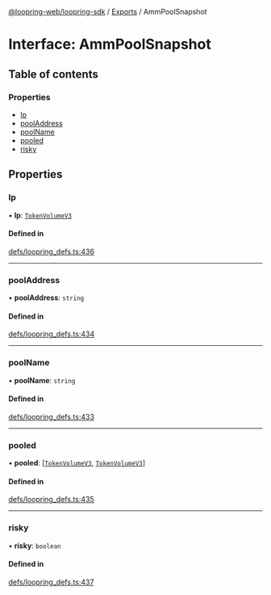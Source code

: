 [@loopring-web/loopring-sdk](../README.md) / [Exports](../modules.md) / AmmPoolSnapshot

# Interface: AmmPoolSnapshot

## Table of contents

### Properties

- [lp](AmmPoolSnapshot.md#lp)
- [poolAddress](AmmPoolSnapshot.md#pooladdress)
- [poolName](AmmPoolSnapshot.md#poolname)
- [pooled](AmmPoolSnapshot.md#pooled)
- [risky](AmmPoolSnapshot.md#risky)

## Properties

### lp

• **lp**: [`TokenVolumeV3`](TokenVolumeV3.md)

#### Defined in

[defs/loopring_defs.ts:436](https://github.com/Loopring/loopring_sdk/blob/02976c9/src/defs/loopring_defs.ts#L436)

___

### poolAddress

• **poolAddress**: `string`

#### Defined in

[defs/loopring_defs.ts:434](https://github.com/Loopring/loopring_sdk/blob/02976c9/src/defs/loopring_defs.ts#L434)

___

### poolName

• **poolName**: `string`

#### Defined in

[defs/loopring_defs.ts:433](https://github.com/Loopring/loopring_sdk/blob/02976c9/src/defs/loopring_defs.ts#L433)

___

### pooled

• **pooled**: [[`TokenVolumeV3`](TokenVolumeV3.md), [`TokenVolumeV3`](TokenVolumeV3.md)]

#### Defined in

[defs/loopring_defs.ts:435](https://github.com/Loopring/loopring_sdk/blob/02976c9/src/defs/loopring_defs.ts#L435)

___

### risky

• **risky**: `boolean`

#### Defined in

[defs/loopring_defs.ts:437](https://github.com/Loopring/loopring_sdk/blob/02976c9/src/defs/loopring_defs.ts#L437)
